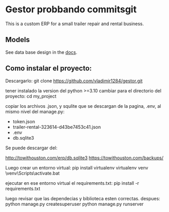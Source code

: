 # Gestor probbando commitsgit 

This is a custom ERP for a small trailer repair and rental business.

## Models

See data base design in the [docs](docs/models.md).

## Como instalar el proyecto:

Descargarlo:
git clone https://github.com/vladimir1284/gestor.git

tener instalado la version del python >=3.10 
cambiar para el directorio del proyecto:
 cd my_project

copiar los archivos .json, y squlite que se descargan de la pagina, .env, al mismo nivel del manage.py:
 - token.json
 - trailer-rental-323614-d43be7453c41.json
 - .env
 - db.sqlite3

Se puede descargar del:

http://towithouston.com/erp/db.sqlite3
https://towithouston.com/backups/

Luego crear un entorno virtual: 
pip install virtualenv
virtualenv venv
\venv\Scripts\activate.bat

ejecutar en ese entorno virtual el requirements.txt:
pip install -r requirements.txt


luego revisar que las dependecias y biblioteca esten correctas.
despues:
python manage.py createsuperuser
python manage.py runserver